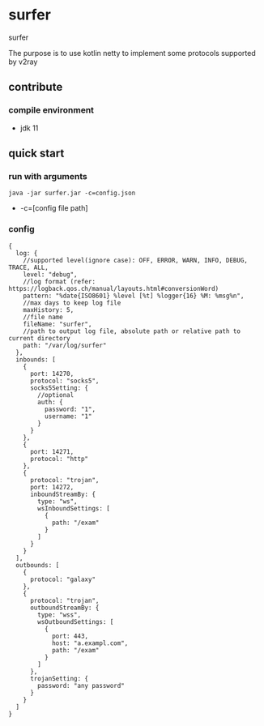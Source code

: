 # surfer

surfer

The purpose is to use kotlin netty to implement some protocols supported by v2ray

## contribute

### compile environment

- jdk 11

## quick start

### run with arguments

```shell
java -jar surfer.jar -c=config.json
```

- -c=[config file path]

### config

```json5
{
  log: {
    //supported level(ignore case): OFF, ERROR, WARN, INFO, DEBUG, TRACE, ALL,
    level: "debug",
    //log format (refer: https://logback.qos.ch/manual/layouts.html#conversionWord)
    pattern: "%date{ISO8601} %level [%t] %logger{16} %M: %msg%n",
    //max days to keep log file
    maxHistory: 5,
    //file name
    fileName: "surfer",
    //path to output log file, absolute path or relative path to current directory
    path: "/var/log/surfer"
  },
  inbounds: [
    {
      port: 14270,
      protocol: "socks5",
      socks5Setting: {
        //optional 
        auth: {
          password: "1",
          username: "1"
        }
      }
    },
    {
      port: 14271,
      protocol: "http"
    },
    {
      protocol: "trojan",
      port: 14272,
      inboundStreamBy: {
        type: "ws",
        wsInboundSettings: [
          {
            path: "/exam"
          }
        ]
      }
    }
  ],
  outbounds: [
    {
      protocol: "galaxy"
    },
    {
      protocol: "trojan",
      outboundStreamBy: {
        type: "wss",
        wsOutboundSettings: [
          {
            port: 443,
            host: "a.exampl.com",
            path: "/exam"
          }
        ]
      },
      trojanSetting: {
        password: "any password"
      }
    }
  ]
}

```
